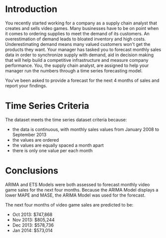 # Introduction

You recently started working for a company as a supply chain analyst that creates and sells video games. Many businesses have to be on point when it comes to ordering supplies to meet the demand of its customers. An overestimation of demand leads to bloated inventory and high costs. Underestimating demand means many valued customers won't get the products they want. Your manager has tasked you to forecast monthly sales data in order to synchronize supply with demand, aid in decision making that will help build a competitive infrastructure and measure company performance. You, the supply chain analyst, are assigned to help your manager run the numbers through a time series forecasting model.

You’ve been asked to provide a forecast for the next 4 months of sales and report your findings.

# Time Series Criteria

The dataset meets the time series dataset criteria because:
- the data is continuous, with monthly sales values from January 2008 to September 2013
- the values are ordered
- the values are equally spaced a month apart
- there is only one value per each month

# Conclusions

ARIMA and ETS Models were both assessed to forecast monthly video game sales for the next four months. Because the ARIMA Model displays a lower MAPE and MASE, the ARIMA Model was used for the forecast.

The next four months of video game sales are predicted to be:
- Oct 2013: $747,868
- Nov 2013: $805,244
- Dec 2013: $578,736
- Jan 2014: $573,014